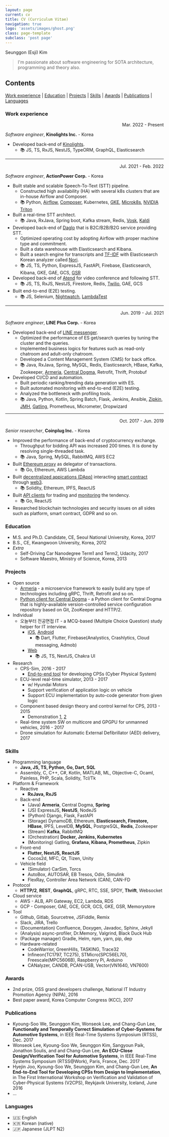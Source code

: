 ```yaml
---
layout: page
current: cv
title: CV (Curriculum Vitae)
navigation: true
logo: 'assets/images/ghost.png'
class: page-template
subclass: 'post page'
---
```


Seunggon (Esji) Kim

> I'm passionate about software engineering for SOTA architecture, programming and theory also. 

## Contents
[Work experience](#work-experience) | [Education](#education) | [Projects](#projects) | [Skills](#skills) | [Awards](#awards) | [Publications](#publications) | [Languages](#languages)

### Work experience

<p align="right">Mar. 2022 - Present</p>

*Software engineer*, **Kinolights Inc.** - Korea
- Developed back-end of [Kinolights](https://kinolights.com/).
  - 📚 JS, TS, RxJS, NestJS, TypeORM, GraphQL, Elasticsearch

---

<p align="right">Jul. 2021 - Feb. 2022</p>

*Software engineer*, **ActionPower Corp.** - Korea
- Built stable and scalable Speech-To-Text (STT) pipeline.
  - Constructed high availability (HA) with several k8s clusters that are in-house Airflow and Composer.
  - 📚 Python, [Airflow](https://airflow.apache.org/), [Composer](https://cloud.google.com/composer), Kubernetes, [GKE](https://cloud.google.com/kubernetes-engine), [Microk8s](https://microk8s.io/), [NVIDIA Triton](https://developer.nvidia.com/nvidia-triton-inference-server)
- Built a real-time STT architect.
  - 📚 Java, RxJava, Spring boot, Kafka stream, Redis, [Vosk](https://github.com/alphacep/vosk-api), [Kaldi](https://kaldi-asr.org/)
- Developed back-end of [Daglo](https://daglo.ai/) that is B2C/B2B/B2G service providing STT.
  - Optimized operating cost by adopting Airflow with proper machine type and commitment.
  - Built a data warehouse with Elasticsearch and Kibana.
  - Built a search engine for transcripts and [TF-IDF](https://en.wikipedia.org/wiki/Tf%E2%80%93idf) with Elasticsearch Korean analyzer called [Nori](https://www.elastic.co/guide/en/elasticsearch/plugins/current/analysis-nori.html).
  - 📚 JS, TS, Python, ExpressJS, FastAPI, Firebase, Elasticsearch, Kibana, GKE, GAE, GCS, [GSR](https://cloud.google.com/speech-to-text)
- Developed back-end of [Atend](https://atend.ai/) for video conference and following STT.
  - 📚 JS, TS, RxJS, NestJS, Firestore, Redis, [Twilio](https://www.twilio.com/docs/video/api), GAE, GCS
- Built end-to-end (E2E) testing. 
  - 📚 JS, Selenium, [Nightwatch](https://nightwatchjs.org), [LambdaTest](https://www.lambdatest.com)

---

<p align="right">Jun. 2019 - Jul. 2021</p>

*Software engineer*, **LINE Plus Corp.** - Korea
- Developed back-end of [LINE messenger](https://line.me/).
  - Optimized the performance of ES get/search queries by tuning the cluster and the queries.
  - Implemented business logics for features such as read-only chatroom and adult-only chatroom.
  - Developed a Content Management System (CMS) for back office.
  - 📚 Java, RxJava, Spring, MySQL, Redis, Elasticsearch, HBase, Kafka, Zookeeper, [Armeria](https://github.com/line/armeria), [Central Dogma](https://github.com/line/centraldogma), Retrofit, Thrift, Protobuf
- Developed CI/CD and automation.
  - Built periodic ranking/trending data generation with ES.
  - Built automated monitoring with end-to-end (E2E) testing.
  - Analyzed the bottleneck with profiling tools.
  - 📚 Java, Python, Kotlin, Spring Batch, Flask, Jenkins, Ansible, [Zipkin](https://zipkin.io), [JMH](https://github.com/openjdk/jmh), [Gatling](https://gatling.io), Prometheus, Micrometer, Dropwizard

---

<p align="right">Oct. 2017 - Jun. 2019</p>

*Senior researcher*, **Coinplug Inc.** - Korea
- Improved the performance of back-end of cryptocurrency exchange.
  - Throughput for bidding API was increased 200 times. It is done by resolving single-threaded task.
  - 📚 Java, Spring, MySQL, RabbitMQ, AWS EC2
- Built [Ethereum proxy](https://github.com/hexoul/aws-lambda-eth-proxy) as delegator of transactions.
  - 📚 Go, Ethereum, AWS Lambda
- Built [decentralized appications (DApp)](https://github.com/hexoul?tab=repositories&q=dapp) interacting [smart contract](https://github.com/hexoul/governance-contract) through [web3](https://github.com/hexoul/meta-web3).
  - 📚 Solidity, Ethereum, IPFS, ReactJS
- Built [API clients](https://github.com/hexoul?tab=repositories&q=api-client) for trading and [monitoring](https://github.com/hexoul/coinmarketcap-react-chart) the tendency.
  - 📚 Go, ReactJS
- Researched blockchain technologies and security issues on all sides such as platform, smart contract, GDPR and so on.

### Education
- M.S. and Ph.D. Candidate, CE, Seoul National University, Korea, 2017
- B.S., CE, Kwangwoon University, Korea, 2012
- *Extra*
  - Self-Driving Car Nanodegree Term1 and Term2, Udacity, 2017
  - Software Maestro, Ministry of Science, Korea, 2013

### Projects
- Open source
  - [Armeria](https://github.com/line/armeria/pulls?q=is%3Apr+author%3Ahexoul+is%3Aclosed) - a microservice framework to easily build any type of technologies including gRPC, Thrift, Retrofit and so on.
  - [Python client for Central Dogma](https://github.com/line/centraldogma-python/pulls?q=is%3Apr+author%3Ahexoul+is%3Aclosed) - a Python client for Central Dogma that is highly-available version-controlled service configuration repository based on Git, ZooKeeper and HTTP/2.
- Individual
  - 오늘부터 전공면접 IT - a MCQ-based (Multiple Choice Question) study helper for IT interview.
    - [iOS](https://apps.apple.com/kr/app/id1526993862), [Android](https://play.google.com/store/apps/details?id=com.whatseries.prepareinterview)
      - 📚 Dart, Flutter, Firebase(Analystics, Crashlytics, Cloud messaging, Admob)
    - [Web](https://hexoul.github.io/prepare-interview-data)
      - 📚 JS, TS, NextJS, Chakra UI
- Research
  - CPS-Sim, 2016 - 2017
    - [End-to-end tool](https://www.youtube.com/watch?v=Fex2G_o1kzo) for developing CPSs (Cyber Physical System)
  - ECU-level real-time simulator, 2013 - 2017
    - w/ Hyundai Motors
    - Support verification of application logic on vehicle
    - Support ECU implementation by auto-code generator from given logic
  - Component based design theory and control kernel for CPS, 2013 - 2015
    - Demonstration [1](https://www.youtube.com/watch?v=jOabWQ9EY3U), [2](https://www.youtube.com/watch?v=tD4z7mAAjBg)
  - Real-time system SW on multicore and GPGPU for unmanned vehicles, 2016 - 2017
  - Drone simulation for Automatic External Defibrillator (AED) delivery, 2017

### Skills
- Programming language
  - **Java, JS, TS, Python, Go, Dart, SQL**
  - Assembly, C, C++, C#, Kotlin, MATLAB, ML, Objective-C, Ocaml, Painless, PHP, Scala, Solidity, Tcl/Tk
- Platform & Framework
  - Reactive
    - **RxJava, RxJS**
  - Back-end
    - (Java) **Armeria**, Central Dogma, **Spring**
    - (JS) ExpressJS, **NestJS**, NodeJS
    - (Python) Django, Flask, FastAPI
    - (Storage) DynamoDB, Ethereum, **Elasticsearch, Firestore, HBase**, IPFS, LevelDB, **MySQL**, PostgreSQL, **Redis**, Zookeeper
    - (Stream) **Kafka**, RabbitMQ
    - (Orchestration) **Docker, Jenkins, Kubernetes**
    - (Monitoring) Gatling, **Grafana, Kibana, Prometheus**, Zipkin
  - Front-end
    - **Flutter, NextJS, ReactJS**
    - Cocos2d, MFC, Qt, Tizen, Unity
  - Vehicle field
    - (Simulator) CarSim, Torcs
    - AutoBox, AUTOSAR, EB Tresos, Odin, Simulink
    - FlexRay, Controller Area Network (CAN), CAN-FD
- Protocol
  - **HTTP/2**, **REST**, **GraphQL**, gRPC, RTC, SSE, SPDY, **Thrift**, Websocket
- Cloud service
  - AWS - ALB, API Gateway, EC2, Lambda, RDS
  - GCP - Composer, GAE, GCE, GCR, GCS, GKE, GSR, Memorystore
- Tool
  - Github, Gitlab, Sourcetree, JSFiddle, Remix
  - Slack, JIRA, Trello
  - (Documentation) Confluence, Doxygen, Javadoc, Sphinx, Jekyll
  - (Analysis) async-profiler, Dr.Memory, Valgrind, Black Duck Hub
  - (Package manager) Gradle, Helm, npm, yarn, pip, dep
  - Hardware-related
    - CodeWarrior, GreenHills, TASKING, Trace32
    - Infineon(TC1797, TC275), STMicro(SPC56EL70), Freescale(MPC5606B), Raspberry Pi, Arduino
    - CANalyzer, CANDB, PCAN-USB, Vector(VN1640, VN7600)

### Awards
- 2nd prize, OSS grand developers challenge, National IT Industry Promotion Agency (NIPA), 2016
- Best paper award, Korea Computer Congress (KCC), 2017

### Publications
- Kyoung-Soo We, Seunggon Kim, Wonseok Lee, and Chang-Gun Lee, **Functionally and Temporally Correct Simulation of Cyber-Systems for Automotive Systems**, in IEEE Real-Time Systems Symposium (RTSS), Dec. 2017
- Wonseok Lee, Kyoung-Soo We, Seunggon Kim, Sangyoun Paik, Jonathon Soulis, and and Chang-Gun Lee, **An ECU-Close Design/Verification Tool for Automotive Systems**, in IEEE Real-Time Systems Symposium (RTSS@Work), Paris, France, Dec. 2017
- Hyejin Joo, Kyoung-Soo We, Seunggon Kim, and Chang-Gun Lee, **An End-to-End Tool for Developing CPSs from Design to Implementation**, in The First International Workshop on Verification and Validation of Cyber-Physical Systems (V2CPS), Reykjavik University, Iceland, June 2016
- ...

### Languages

- 🇺🇸 English
- 🇰🇷 Korean (native)
- 🇯🇵 Japanese (JLPT N2)